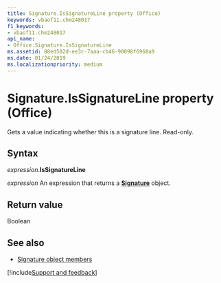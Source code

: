 ```yaml
---
title: Signature.IsSignatureLine property (Office)
keywords: vbaof11.chm248017
f1_keywords:
- vbaof11.chm248017
api_name:
- Office.Signature.IsSignatureLine
ms.assetid: 88ed582d-ee3c-7aaa-cb46-90098f6968a9
ms.date: 01/24/2019
ms.localizationpriority: medium
---
```



# Signature.IsSignatureLine property (Office)

Gets a value indicating whether this is a signature line. Read-only.


## Syntax

_expression_.**IsSignatureLine**

_expression_ An expression that returns a **[Signature](Office.Signature.md)** object.


## Return value

Boolean


## See also

- [Signature object members](overview/Library-Reference/signature-members-office.md)



[!include[Support and feedback](~/includes/feedback-boilerplate.md)]